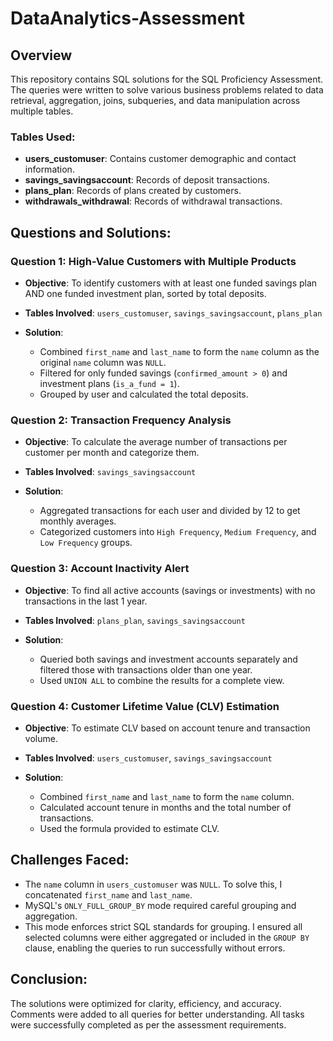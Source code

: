 # DataAnalytics-Assessment
## Overview

This repository contains SQL solutions for the SQL Proficiency Assessment. The queries were written to solve various business problems related to data retrieval, aggregation, joins, subqueries, and data manipulation across multiple tables.

### Tables Used:

* **users\_customuser**: Contains customer demographic and contact information.
* **savings\_savingsaccount**: Records of deposit transactions.
* **plans\_plan**: Records of plans created by customers.
* **withdrawals\_withdrawal**: Records of withdrawal transactions.

## Questions and Solutions:

### Question 1: High-Value Customers with Multiple Products

* **Objective**: To identify customers with at least one funded savings plan AND one funded investment plan, sorted by total deposits.
* **Tables Involved**: `users_customuser`, `savings_savingsaccount`, `plans_plan`
* **Solution**:

  * Combined `first_name` and `last_name` to form the `name` column as the original `name` column was `NULL`.
  * Filtered for only funded savings (`confirmed_amount > 0`) and investment plans (`is_a_fund = 1`).
  * Grouped by user and calculated the total deposits.

### Question 2: Transaction Frequency Analysis

* **Objective**: To calculate the average number of transactions per customer per month and categorize them.
* **Tables Involved**: `savings_savingsaccount`
* **Solution**:

  * Aggregated transactions for each user and divided by 12 to get monthly averages.
  * Categorized customers into `High Frequency`, `Medium Frequency`, and `Low Frequency` groups.

### Question 3: Account Inactivity Alert

* **Objective**: To find all active accounts (savings or investments) with no transactions in the last 1 year.
* **Tables Involved**: `plans_plan`, `savings_savingsaccount`
* **Solution**:

  * Queried both savings and investment accounts separately and filtered those with transactions older than one year.
  * Used `UNION ALL` to combine the results for a complete view.

### Question 4: Customer Lifetime Value (CLV) Estimation

* **Objective**: To estimate CLV based on account tenure and transaction volume.
* **Tables Involved**: `users_customuser`, `savings_savingsaccount`
* **Solution**:

  * Combined `first_name` and `last_name` to form the `name` column.
  * Calculated account tenure in months and the total number of transactions.
  * Used the formula provided to estimate CLV.

## Challenges Faced:

* The `name` column in `users_customuser` was `NULL`. To solve this, I concatenated `first_name` and `last_name`.
* MySQL's `ONLY_FULL_GROUP_BY` mode required careful grouping and aggregation.
* This mode enforces strict SQL standards for grouping. I ensured all selected columns were either aggregated or included in the `GROUP BY` clause, enabling the queries to run successfully without errors.

## Conclusion:

The solutions were optimized for clarity, efficiency, and accuracy. Comments were added to all queries for better understanding. All tasks were successfully completed as per the assessment requirements.
